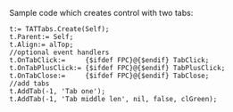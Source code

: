 Sample code which creates control with two tabs:

    t:= TATTabs.Create(Self);
    t.Parent:= Self;
    t.Align:= alTop;                                   
    //optional event handlers
    t.OnTabClick:=     {$ifdef FPC}@{$endif} TabClick; 
    t.OnTabPlusClick:= {$ifdef FPC}@{$endif} TabPlusClick;
    t.OnTabClose:=     {$ifdef FPC}@{$endif} TabClose;
    //add tabs
    t.AddTab(-1, 'Tab one');
    t.AddTab(-1, 'Tab middle len', nil, false, clGreen);
